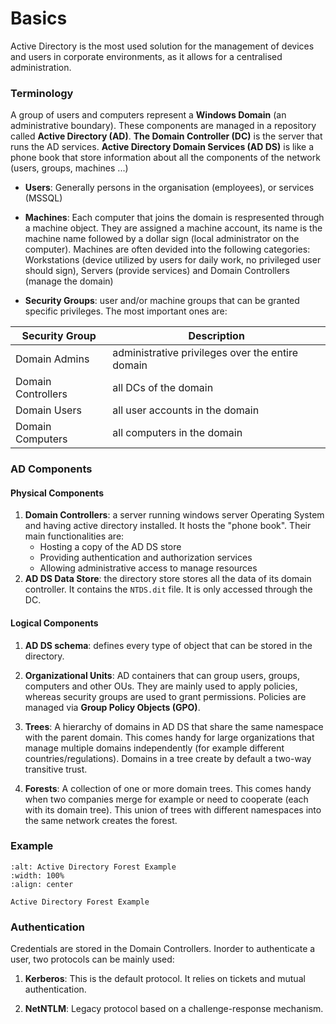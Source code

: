 # Basics

Active Directory is the most used solution for the management of devices and users in corporate environments, as it allows for a centralised administration.

### Terminology

A group of users and computers represent a **Windows Domain** (an administrative boundary). These components are managed in a repository called **Active Directory (AD)**. **The Domain Controller (DC)** is the server that runs the AD services.
**Active Directory Domain Services (AD DS)** is like a phone book that store information about all the components of the network (users, groups, machines ...)

- **Users**: Generally persons in the organisation (employees), or services (MSSQL)

- **Machines**: Each computer that joins the domain is respresented through a machine object. They are assigned a machine account, its name is the machine name followed by a dollar sign (local administrator on the computer). Machines are often devided into the following categories: Workstations (device utilized by users for daily work, no privileged user should sign), Servers (provide services) and Domain Controllers (manage the domain)

- **Security Groups**: user and/or machine groups that can be granted specific privileges. The most important ones are:

| Security Group     | Description                                      |
| ------------------ | ------------------------------------------------ |
| Domain Admins      | administrative privileges over the entire domain |
| Domain Controllers | all DCs of the domain                            |
| Domain Users       | all user accounts in the domain                  |
| Domain Computers   | all computers in the domain                      |

### AD Components

#### Physical Components

1. **Domain Controllers**: a server running windows server Operating System and having active directory installed. It hosts the "phone book". Their main functionalities are:
   - Hosting a copy of the AD DS store
   - Providing authentication and authorization services
   - Allowing administrative access to manage resources
2. **AD DS Data Store**: the directory store stores all the data of its domain controller. It contains the `NTDS.dit` file. It is only accessed through the DC.

#### Logical Components

1. **AD DS schema**: defines every type of object that can be stored in the directory.

2. **Organizational Units**: AD containers that can group users, groups, computers and other OUs. They are mainly used to apply policies, whereas security groups are used to grant permissions. Policies are managed via **Group Policy Objects (GPO)**.

3. **Trees**: A hierarchy of domains in AD DS that share the same namespace with the parent domain. This comes handy for large organizations that manage multiple domains independently (for example different countries/regulations). Domains in a tree create by default a two-way transitive trust.

4. **Forests**: A collection of one or more domain trees. This comes handy when two companies merge for example or need to cooperate (each with its domain tree). This union of trees with different namespaces into the same network creates the forest.

### Example

```{figure} ../_static/AD/AD_structure.png
:alt: Active Directory Forest Example
:width: 100%
:align: center

Active Directory Forest Example

```

### Authentication

Credentials are stored in the Domain Controllers. Inorder to authenticate a user, two protocols can be mainly used:

1. **Kerberos**: This is the default protocol. It relies on tickets and mutual authentication.

2. **NetNTLM**: Legacy protocol based on a challenge-response mechanism.
